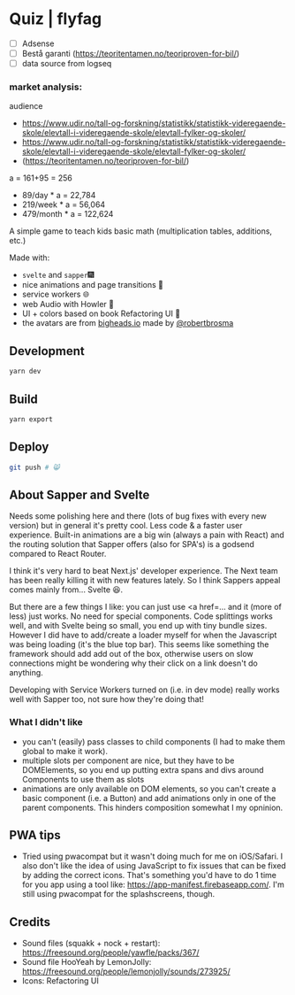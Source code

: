 # Quiz |  flyfag

- [ ] Adsense
- [ ] Bestå garanti (https://teoritentamen.no/teoriproven-for-bil/)
- [ ] data source from logseq
### market analysis:
audience 
 - https://www.udir.no/tall-og-forskning/statistikk/statistikk-videregaende-skole/elevtall-i-videregaende-skole/elevtall-fylker-og-skoler/
 - https://www.udir.no/tall-og-forskning/statistikk/statistikk-videregaende-skole/elevtall-i-videregaende-skole/elevtall-fylker-og-skoler/
 - (https://teoritentamen.no/teoriproven-for-bil/)

 a = 161+95 = 256

+ 89/day * a = 22,784
+ 219/week * a = 56,064
+ 479/month * a = 122,624



A simple game to teach kids basic math (multiplication tables, additions, etc.)

Made with:

- `svelte` and `sapper`🎆
- nice animations and page transitions 🍡
- service workers 🌐
- web Audio with Howler 🎺
- UI + colors based on book Refactoring UI 🎉
- the avatars are from <a href="https://bigheads.io" target="_blank">bigheads.io</a> made by <a href="https://twitter.com/robertbrosma">@robertbrosma</a>

## Development

```sh
yarn dev
```

## Build

```sh
yarn export
```

## Deploy

```sh
git push # 😸
```

## About Sapper and Svelte

Needs some polishing here and there (lots of bug fixes with every new version) but in general it's pretty cool. Less code & a faster user experience. Built-in animations are a big win (always a pain with React) and the routing solution that Sapper offers (also for SPA's) is a godsend compared to React Router.

I think it's very hard to beat Next.js' developer experience. The Next team has been really killing it with new features lately. So I think Sappers appeal comes mainly from... Svelte 😆.

But there are a few things I like: you can just use <a href=... and it (more of less) just works. No need for special <Link to /> components. Code splittings works well, and with Svelte being so small, you end up with tiny bundle sizes. However I did have to add/create a loader myself for when the Javascript was being loading (it's the blue top bar). This seems like something the framework should add add out of the box, otherwise users on slow connections might be wondering why their click on a link doesn't do anything.

Developing with Service Workers turned on (i.e. in dev mode) really works well with Sapper too, not sure how they're doing that!

### What I didn't like
- you can't (easily) pass classes to child components (I had to make them global to make it work).
- multiple slots per component are nice, but they have to be DOMElements, so you end up putting extra spans and divs around Components to use them as slots
- animations are only available on DOM elements, so you can't create a basic component (i.e. a Button) and add animations only in one of the parent components. This hinders composition somewhat I my opninion.

## PWA tips

- Tried using pwacompat but it wasn't doing much for me on iOS/Safari. I also don't like the idea of using JavaScript to fix issues that can be fixed by adding the correct icons. That's something you'd have to do 1 time for you app using a tool like: https://app-manifest.firebaseapp.com/. I'm still using pwacompat for the splashscreens, though.

## Credits

- Sound files (squakk + nock + restart): https://freesound.org/people/yawfle/packs/367/
- Sound file HooYeah by LemonJolly: https://freesound.org/people/lemonjolly/sounds/273925/
- Icons: Refactoring UI
